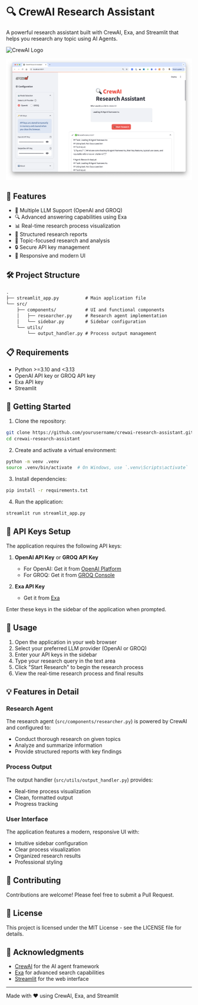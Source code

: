 # 🔍 CrewAI Research Assistant

A powerful research assistant built with CrewAI, Exa, and Streamlit that helps you research any topic using AI Agents.

![CrewAI Logo](https://cdn.prod.website-files.com/66cf2bfc3ed15b02da0ca770/66d07240057721394308addd_Logo%20(1).svg)

![App Screenshot](app.png)

## 🌟 Features

- 🤖 Multiple LLM Support (OpenAI and GROQ)
- 🔍 Advanced answering capabilities using Exa
- 📊 Real-time research process visualization
- 📝 Structured research reports
- 🎯 Topic-focused research and analysis
- 🔒 Secure API key management
- 📱 Responsive and modern UI

## 🛠️ Project Structure

```
.
├── streamlit_app.py          # Main application file
└── src/
    ├── components/           # UI and functional components
    │   ├── researcher.py     # Research agent implementation
    │   └── sidebar.py        # Sidebar configuration
    └── utils/
        └── output_handler.py # Process output management
```

## 📋 Requirements

- Python >=3.10 and <3.13
- OpenAI API key or GROQ API key
- Exa API key
- Streamlit

## 🚀 Getting Started

1. Clone the repository:
```bash
git clone https://github.com/yourusername/crewai-research-assistant.git
cd crewai-research-assistant
```

2. Create and activate a virtual environment:
```bash
python -m venv .venv
source .venv/bin/activate  # On Windows, use `.venv\Scripts\activate`
```

3. Install dependencies:
```bash
pip install -r requirements.txt
```

4. Run the application:
```bash
streamlit run streamlit_app.py
```

## 🔑 API Keys Setup

The application requires the following API keys:

1. **OpenAI API Key** or **GROQ API Key**
   - For OpenAI: Get it from [OpenAI Platform](https://platform.openai.com/)
   - For GROQ: Get it from [GROQ Console](https://console.groq.com/)

2. **Exa API Key**
   - Get it from [Exa](https://exa.ai)

Enter these keys in the sidebar of the application when prompted.

## 🎯 Usage

1. Open the application in your web browser
2. Select your preferred LLM provider (OpenAI or GROQ)
3. Enter your API keys in the sidebar
4. Type your research query in the text area
5. Click "Start Research" to begin the research process
6. View the real-time research process and final results

## 💡 Features in Detail

### Research Agent
The research agent (`src/components/researcher.py`) is powered by CrewAI and configured to:
- Conduct thorough research on given topics
- Analyze and summarize information
- Provide structured reports with key findings

### Process Output
The output handler (`src/utils/output_handler.py`) provides:
- Real-time process visualization
- Clean, formatted output
- Progress tracking

### User Interface
The application features a modern, responsive UI with:
- Intuitive sidebar configuration
- Clear process visualization
- Organized research results
- Professional styling

## 🤝 Contributing

Contributions are welcome! Please feel free to submit a Pull Request.

## 📄 License

This project is licensed under the MIT License - see the LICENSE file for details.

## 🙏 Acknowledgments

- [CrewAI](https://crewai.com) for the AI agent framework
- [Exa](https://exa.ai) for advanced search capabilities
- [Streamlit](https://streamlit.io) for the web interface

---
Made with ❤️ using CrewAI, Exa, and Streamlit
